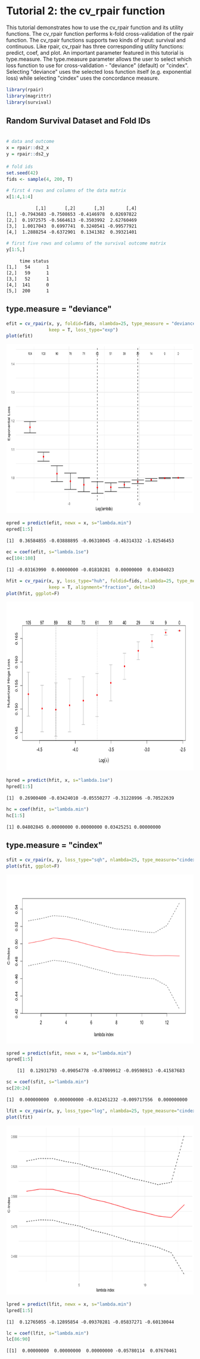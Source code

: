 Tutorial 2: the cv_rpair function
================

This tutorial demonstrates how to use the cv_rpair function and its utility functions. The cv_rpair function performs
k-fold cross-validation of the rpair function. The cv_rpair functions supports two kinds of input: survival and continuous. Like rpair, cv_rpair has three corresponding utility functions: predict, coef, and plot. 
An important parameter featured in this tutorial is type.measure. The type.measure parameter allows  the user to select which loss function to use for cross-validation - "deviance" (default) or "cindex". Selecting "deviance" uses the selected loss function itself (e.g. exponential loss) while selecting "cindex" uses the concordance measure.

``` r
library(rpair)
library(magrittr)
library(survival)
```

## Random Survival Dataset and Fold IDs
```r

# data and outcome
x = rpair::ds2_x
y = rpair::ds2_y

# fold ids
set.seed(42)
fids <- sample(4, 200, T)

```

```r
# first 4 rows and columns of the data matrix
x[1:4,1:4]
```
               [,1]       [,2]       [,3]        [,4]
    [1,] -0.7943683 -0.7508653 -0.4146978  0.02697822
    [2,]  0.1972575 -0.5664613 -0.3503992  2.62760469
    [3,]  1.0017043  0.6997741  0.3240541 -0.99577921
    [4,]  1.2888254 -0.6372901  0.1341382  0.39321401


```r
# first five rows and columns of the survival outcome matrix
y[1:5,]
```
         time status
    [1,]   54      1
    [2,]   59      1
    [3,]   52      1
    [4,]  141      0
    [5,]  200      1

## type.measure = "deviance"
```r
efit = cv_rpair(x, y, foldid=fids, nlambda=25, type_measure = "deviance", alignment = "fraction", 
                keep = T, loss_type="exp")
plot(efit)
```

<img src="imgs/cv_efit_plot.png" width="665" height="455" />

```r
epred = predict(efit, newx = x, s="lambda.min")
epred[1:5]
```
    [1]  0.36584855 -0.03888895 -0.06310045 -0.46314332 -1.02546453
    
```r
ec = coef(efit, s="lambda.1se")
ec[104:108]
```
    [1] -0.03163990  0.00000000 -0.01810281  0.00000000  0.03404023

```r
hfit = cv_rpair(x, y, loss_type="huh", foldid=fids, nlambda=25, type_measure = "deviance",
                keep = T, alignment="fraction", delta=3)
plot(hfit, ggplot=F)
```

<img src="imgs/cv_hfit_plot.png" width="665" height="455" />

```r
hpred = predict(hfit, x, s="lambda.1se")
hpred[1:5]
```
    [1]  0.26900400 -0.03424010 -0.05550277 -0.31228996 -0.70522639

```r
hc = coef(hfit, s="lambda.min")
hc[1:5]
```
    [1] 0.04802845 0.00000000 0.00000000 0.03425251 0.00000000

## type.measure = "cindex"
```r
sfit = cv_rpair(x, y, loss_type="sqh", nlambda=25, type_measure="cindex", alignment="fraction")
plot(sfit, ggplot=F)
```

<img src="imgs/cv_sfit_plot.png" width="665" height="455" />

```r
spred = predict(sfit, newx = x, s="lambda.min")
spred[1:5]
```
        [1]  0.12931793 -0.09054778 -0.07009912 -0.09598913 -0.41587683
    
```r
sc = coef(sfit, s="lambda.min")
sc[20:24]
```
    [1]  0.000000000  0.000000000 -0.012451232 -0.009717556  0.000000000

```r
lfit = cv_rpair(x, y, loss_type="log", nlambda=25, type_measure="cindex", alignment="fraction")
plot(lfit)
```

<img src="imgs/cv_lfit_plot.png" width="665" height="455" />

```r
lpred = predict(lfit, newx = x, s="lambda.min")
lpred[1:5]
```
    [1]  0.12765055 -0.12895854 -0.09370281 -0.05837271 -0.60130044
    
```r
lc = coef(lfit, s="lambda.min")
lc[86:90]
```
    [[1]  0.00000000  0.00000000  0.00000000 -0.05780114  0.07670461
